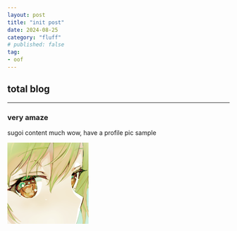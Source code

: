 ```yaml
---
layout: post
title: "init post"
date: 2024-08-25
category: "fluff"
# published: false
tag:
- oof
---
```


## total blog
***
### very amaze
sugoi content much wow, have a profile pic sample

![profile](/assets/res/2024-08-25-test/profiletest.png)
